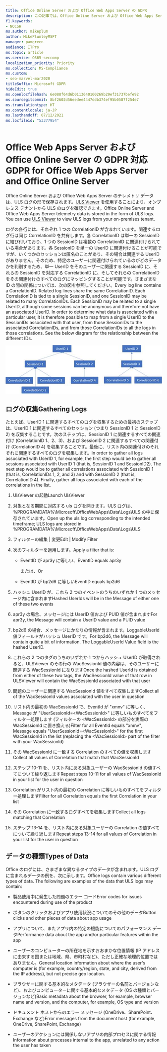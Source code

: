 ```yaml
---
title: Office Online Server および Office Web Apps Server の GDPR
description: この記事では、Office Online Server および Office Web Apps Server の GDPR 要件に対処する方法について説明します。
f1.keywords:
- NOCSH
ms.author: mikeplum
author: MikePlumleyMSFT
manager: pamgreen
audience: ITPro
ms.topic: article
ms.service: O365-seccomp
localization_priority: Priority
ms.collection: MS-Compliance
ms.custom:
- seo-marvel-mar2020
titleSuffix: Microsoft GDPR
hideEdit: true
ms.openlocfilehash: 6e088f64d6b0113640100269b29ef31737befe92
ms.sourcegitcommit: 8bf2602d56eedee4447ddb374ef95b0587f254e7
ms.translationtype: HT
ms.contentlocale: ja-JP
ms.lasthandoff: 07/12/2021
ms.locfileid: "53377954"
---
```

# <a name="gdpr-for-office-web-apps-server-and-office-online-server"></a><span data-ttu-id="b959c-103">Office Web Apps Server および Office Online Server の GDPR 対応</span><span class="sxs-lookup"><span data-stu-id="b959c-103">GDPR for Office Web Apps Server and Office Online Server</span></span>

<span data-ttu-id="b959c-p101">Office Online Server および Office Web Apps Server のテレメトリ データは、ULS ログの形で保存されます。[ULS Viewer](https://www.microsoft.com/download/details.aspx?id=44020) を使用することにより、オンプレミス テナントから ULS のログを確認できます。</span><span class="sxs-lookup"><span data-stu-id="b959c-p101">Office Online Server and Office Web Apps Server telemetry data is stored in the form of ULS logs. You can use [ULS Viewer](https://www.microsoft.com/download/details.aspx?id=44020) to view ULS logs from your on-premises tenant.</span></span>

<span data-ttu-id="b959c-p102">ログの各行には、それぞれ 1 つの CorrelationID が含まれています。関連するログ行は同じ CorrelationID を共有します。各 CorrelationID は単一の SessionID に結び付いており、1 つの SessionID は複数の CorrelationID に関連付けられている場合があります。各 SessionID を単一の UserID に関連付けることが可能ですが、いくつかのセッションは匿名のことがあり、その場合は関連する UserID がありません。そのため、特定のユーザーに関連付けられているのがどのデータかを判別するため、単一 UserID をそのユーザーに関連する SessionID に、それらの SessionID を対応する CorrelationID に、そしてそれらの CorrelationID をその関連付けのすべてのログにマッピングすることが可能です。さまざまな ID の間の関係については、次の図を参照してください。</span><span class="sxs-lookup"><span data-stu-id="b959c-p102">Every log line contains a CorrelationID. Related log lines share the same CorrelationID. Each CorrelationID is tied to a single SessionID, and one SessionID may be related to many CorrelationIDs. Each SessionID may be related to a single UserID, although some sessions can be anonymous and therefore not have an associated UserID. In order to determine what data is associated with a particular user, it is therefore possible to map from a single UserID to the SessionIDs associated with that user, from those SessionIDs to the associated CorrelationIDs, and from those CorrelationIDs to all the logs in those correlations. See the below diagram for the relationship between the different IDs.</span></span>

![SessionIDs と CorrelationIds の関係を示すフローチャート](../media/gdpr-for-office-online-server-image1.jpg)

## <a name="gathering-logs"></a><span data-ttu-id="b959c-113">ログの収集</span><span class="sxs-lookup"><span data-stu-id="b959c-113">Gathering Logs</span></span>

<span data-ttu-id="b959c-p103">たとえば、UserID 1 に関連するすべてのログを収集するための最初のステップは、UserID 1 に関連するすべてのセッション (つまり SessionID 1 と SessionID 2) を収集することです。次のステップは、SessionID 1 に関連するすべての関連付け (CorrelationID 1、2、3)、および SessionID 2 に関連するすべての関連付け (CorrelationID 4) を収集することです。最後に、リスト内の関連付けのそれぞれに関連するすべてのログを収集します。</span><span class="sxs-lookup"><span data-stu-id="b959c-p103">In order to gather all logs associated with UserID 1, for example, the first step would be to gather all sessions associated with UserID 1 (that is, SessionID 1 and SessionID2). The next step would be to gather all correlations associated with SessionID 1 (that is, CorrelationIDs 1, 2, and 3) and with SessionID 2 (that is, CorrelationID 4). Finally, gather all logs associated with each of the correlations in the list.</span></span>

1. <span data-ttu-id="b959c-117">UlsViewer の起動</span><span class="sxs-lookup"><span data-stu-id="b959c-117">Launch UlsViewer</span></span>

2. <span data-ttu-id="b959c-118">対象となる期間に対応する uls ログを開きます。ULS ログは、%PROGRAMDATA%\\Microsoft\\OfficeWebApps\\Data\\Logs\\ULS の中に保存されています。</span><span class="sxs-lookup"><span data-stu-id="b959c-118">Open up the uls log corresponding to the intended timeframe; ULS logs are stored in %PROGRAMDATA%\\Microsoft\\OfficeWebApps\\Data\\Logs\\ULS</span></span>

3. <span data-ttu-id="b959c-119">フィルターの編集 | 変更</span><span class="sxs-lookup"><span data-stu-id="b959c-119">Edit | Modify Filter</span></span>

4. <span data-ttu-id="b959c-120">次のフィルターを適用します。</span><span class="sxs-lookup"><span data-stu-id="b959c-120">Apply a filter that is:</span></span>

    - <span data-ttu-id="b959c-121">EventID が apr3y に等しい、</span><span class="sxs-lookup"><span data-stu-id="b959c-121">EventID equals apr3y</span></span>

      <span data-ttu-id="b959c-122">または、</span><span class="sxs-lookup"><span data-stu-id="b959c-122">Or</span></span>

    - <span data-ttu-id="b959c-123">EventID が bp2d6 に等しい</span><span class="sxs-lookup"><span data-stu-id="b959c-123">EventID equals bp2d6</span></span>

5. <span data-ttu-id="b959c-124">ハッシュ UserID が、これら 2 つのイベントのうちのいずれか 1 つのメッセージ内に含まれます</span><span class="sxs-lookup"><span data-stu-id="b959c-124">Hashed UserIds will be in the Message of either one of these two events</span></span>

6. <span data-ttu-id="b959c-125">apr3y の場合、メッセージには UserID 値および PUID 値が含まれます</span><span class="sxs-lookup"><span data-stu-id="b959c-125">For apr3y, the Message will contain a UserID value and a PUID value</span></span>

7. <span data-ttu-id="b959c-p104">bp2d6 の場合、メッセージにかなりの情報が含まれます。LoggableUserId 値フィールドがハッシュ UserID です。</span><span class="sxs-lookup"><span data-stu-id="b959c-p104">For bp2d6, the Message will contain quite a bit of information. The LoggableUserId Value field is the hashed UserID.</span></span>

8. <span data-ttu-id="b959c-128">これらの 2 つのタグのうちのいずれか 1 つからハッシュ UserID が取得されると、ULSViewer のその行の WacSessionId 値の内容は、そのユーザーに関連する WacSessionId になります</span><span class="sxs-lookup"><span data-stu-id="b959c-128">Once the hashed UserId is obtained from either of these two tags, the WacSessionId value of that row in ULSViewer will contain the WacSessionId associated with that user</span></span>

9. <span data-ttu-id="b959c-129">問題のユーザーに関連する WacSessionId 値をすべて収集します</span><span class="sxs-lookup"><span data-stu-id="b959c-129">Collect all of the WacSessionId values associated with the user in question</span></span>

10. <span data-ttu-id="b959c-130">リスト内の最初の WacSessionId で、EventId が "xmnv" に等しく、Message が "UserSessionId=\<WacSessionId\>" に等しいものすべてをフィルター処理します (フィルターの \<WacSessionId\> の部分を実際の WacSessionId に置き換える)</span><span class="sxs-lookup"><span data-stu-id="b959c-130">Filter for all EventId equals "xmnv", Message equals "UserSessionId=\<WacSessionId\>" for the first WacSessionId in the list (replacing the \<WacSessionId\> part of the filter with your WacSessionId)</span></span>

11. <span data-ttu-id="b959c-131">その WacSessionId に一致する Correlation のすべての値を収集します</span><span class="sxs-lookup"><span data-stu-id="b959c-131">Collect all values of Correlation that match that WacSessionId</span></span>

12. <span data-ttu-id="b959c-132">ステップ 10-11 を、リスト内にある対象ユーザーの WacSessionId の値すべてについて繰り返します</span><span class="sxs-lookup"><span data-stu-id="b959c-132">Repeat steps 10-11 for all values of WacSessionId in your list for the user in question</span></span>

13. <span data-ttu-id="b959c-133">Correlation がリスト内の最初の Correlation に等しいものすべてをフィルター処理します</span><span class="sxs-lookup"><span data-stu-id="b959c-133">Filter for all Correlation equals the first Correlation in your list</span></span>

14. <span data-ttu-id="b959c-134">その Correlation に一致するログすべてを収集します</span><span class="sxs-lookup"><span data-stu-id="b959c-134">Collect all logs matching that Correlation</span></span>

15. <span data-ttu-id="b959c-135">ステップ 13-14 を、リスト内にある対象ユーザーの Correlation の値すべてについて繰り返します</span><span class="sxs-lookup"><span data-stu-id="b959c-135">Repeat steps 13-14 for all values of Correlation in your list for the user in question</span></span>

## <a name="types-of-data"></a><span data-ttu-id="b959c-136">データの種類</span><span class="sxs-lookup"><span data-stu-id="b959c-136">Types of Data</span></span>

<span data-ttu-id="b959c-p105">Office のログには、さまざまな異なるタイプのデータが含まれます。ULS ログに含まれるデータの例を、次に示します。</span><span class="sxs-lookup"><span data-stu-id="b959c-p105">Office logs contain various different types of data. The following are examples of the data that ULS logs may contain:</span></span>

- <span data-ttu-id="b959c-139">製品使用中に発生した問題のエラー コード</span><span class="sxs-lookup"><span data-stu-id="b959c-139">Error codes for issues encountered during use of the product</span></span>

- <span data-ttu-id="b959c-140">ボタンのクリックおよびアプリ使用状況についてのその他のデータ</span><span class="sxs-lookup"><span data-stu-id="b959c-140">Button clicks and other pieces of data about app usage</span></span>

- <span data-ttu-id="b959c-141">アプリについて、またアプリ内の特定の機能についてのパフォーマンス データ</span><span class="sxs-lookup"><span data-stu-id="b959c-141">Performance data about the app and/or particular features within the app</span></span>

- <span data-ttu-id="b959c-142">ユーザーのコンピューターの所在地を示すおおまかな位置情報 (IP アドレスに由来する国または地域、県、市町村など)、ただし正確な地理的位置ではありません。</span><span class="sxs-lookup"><span data-stu-id="b959c-142">General location information about where the user's computer is (for example, country/region, state, and city, derived from the IP address), but not precise geo location.</span></span>

- <span data-ttu-id="b959c-143">ブラウザーに関する基本的なメタデータ (ブラウザーの名前とバージョンなど)、およびコンピューターに関する基本的なメタデータ (OS の種類とバージョンなど)</span><span class="sxs-lookup"><span data-stu-id="b959c-143">Basic metadata about the browser, for example, browser name and version, and the computer, for example, OS type and version</span></span>

- <span data-ttu-id="b959c-144">ドキュメント ホストからのエラー メッセージ (OneDrive、SharePoint、Exchange など)</span><span class="sxs-lookup"><span data-stu-id="b959c-144">Error messages from the document host (for example, OneDrive, SharePoint, Exchange)</span></span>

- <span data-ttu-id="b959c-145">ユーザーのアクションには関係しないアプリの内部プロセスに関する情報</span><span class="sxs-lookup"><span data-stu-id="b959c-145">Information about processes internal to the app, unrelated to any action the user has taken</span></span>
